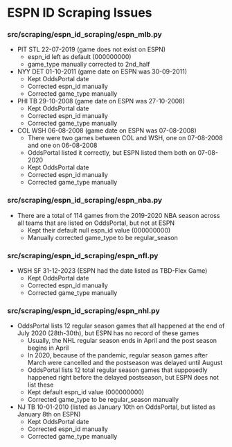 # ESPN ID Scraping Issues

### src/scraping/espn_id_scraping/espn_mlb.py
- PIT STL 22-07-2019 (game does not exist on ESPN)
    - espn_id left as default (000000000)
    - game_type manually corrected to 2nd_half
- NYY DET 01-10-2011 (game date on ESPN was 30-09-2011)
    - Kept OddsPortal date
    - Corrected espn_id manually
    - Corrected game_type manually
- PHI TB 29-10-2008 (game date on ESPN was 27-10-2008)
    - Kept OddsPortal date
    - Corrected espn_id manually
    - Corrected game_type manually
- COL WSH 06-08-2008 (game date on ESPN was 07-08-2008)
    - There were two games between COL and WSH, one on 07-08-2008 and one on 06-08-2008
    - OddsPortal listed it correctly, but ESPN listed them both on 07-08-2020
    - Kept OddsPortal date
    - Corrected espn_id manually
    - Corrected game_type manually

### src/scraping/espn_id_scraping/espn_nba.py
- There are a total of 114 games from the 2019-2020 NBA season across all teams that are listed on OddsPortal, but not at ESPN
    - Kept their default null espn_id value (000000000)
    - Manually corrected game_type to be regular_season

### src/scraping/espn_id_scraping/espn_nfl.py
- WSH SF 31-12-2023 (ESPN had the date listed as TBD-Flex Game)
    - Kept OddsPortal date
    - Corrected espn_id manually
    - Corrected game_type manually

### src/scraping/espn_id_scraping/espn_nhl.py
- OddsPortal lists 12 regular season games that all happened at the end of July 2020 (28th-30th), but ESPN has no record of these games
    - Usually, the NHL regular season ends in April and the post season begins in April
    - In 2020, because of the pandemic, regular season games after March were cancelled and the postseason was delayed until August
    - OddsPortal lists 12 total regular season games that supposedly happened right before the delayed postseason, but ESPN does not list these
    - Kept default espn_id value (000000000)
    - Corrected game_type to be regular_season manually
- NJ TB 10-01-2010 (listed as January 10th on OddsPortal, but listed as January 8th on ESPN)
    - Kept OddsPortal date
    - Corrected espn_id manually
    - Corrected game_type manually

